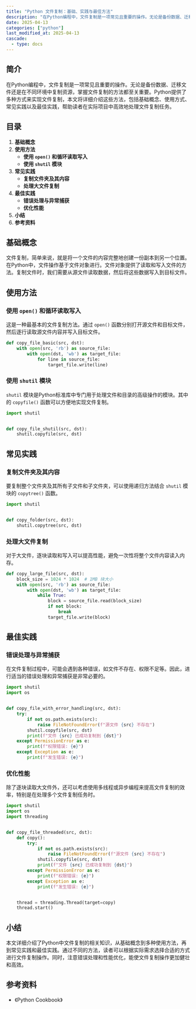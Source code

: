 ```yaml
---
title: "Python 文件复制：基础、实践与最佳方法"
description: "在Python编程中，文件复制是一项常见且重要的操作。无论是备份数据、迁移文件还是在不同环境中复制资源，掌握文件复制的方法都至关重要。Python提供了多种方式来实现文件复制，本文将详细介绍这些方法，包括基础概念、使用方式、常见实践以及最佳实践，帮助读者在实际项目中高效地处理文件复制任务。"
date: 2025-04-13
categories: ["python"]
last_modified_at: 2025-04-13
cascade:
  - type: docs
---
```



## 简介
在Python编程中，文件复制是一项常见且重要的操作。无论是备份数据、迁移文件还是在不同环境中复制资源，掌握文件复制的方法都至关重要。Python提供了多种方式来实现文件复制，本文将详细介绍这些方法，包括基础概念、使用方式、常见实践以及最佳实践，帮助读者在实际项目中高效地处理文件复制任务。

<!-- more -->
## 目录
1. **基础概念**
2. **使用方法**
    - **使用 `open()` 和循环读取写入**
    - **使用 `shutil` 模块**
3. **常见实践**
    - **复制文件夹及其内容**
    - **处理大文件复制**
4. **最佳实践**
    - **错误处理与异常捕获**
    - **优化性能**
5. **小结**
6. **参考资料**

## 基础概念
文件复制，简单来说，就是将一个文件的内容完整地创建一份副本到另一个位置。在Python中，文件操作基于文件对象进行。文件对象提供了读取和写入文件的方法。复制文件时，我们需要从源文件读取数据，然后将这些数据写入到目标文件。

## 使用方法

### 使用 `open()` 和循环读取写入
这是一种最基本的文件复制方法。通过 `open()` 函数分别打开源文件和目标文件，然后逐行读取源文件内容并写入目标文件。

```python
def copy_file_basic(src, dst):
    with open(src, 'rb') as source_file:
        with open(dst, 'wb') as target_file:
            for line in source_file:
                target_file.write(line)


```

### 使用 `shutil` 模块
`shutil` 模块是Python标准库中专门用于处理文件和目录的高级操作的模块。其中的 `copyfile()` 函数可以方便地实现文件复制。

```python
import shutil


def copy_file_shutil(src, dst):
    shutil.copyfile(src, dst)


```

## 常见实践

### 复制文件夹及其内容
要复制整个文件夹及其所有子文件和子文件夹，可以使用递归方法结合 `shutil` 模块的 `copytree()` 函数。

```python
import shutil


def copy_folder(src, dst):
    shutil.copytree(src, dst)


```

### 处理大文件复制
对于大文件，逐块读取和写入可以提高性能，避免一次性将整个文件内容读入内存。

```python
def copy_large_file(src, dst):
    block_size = 1024 * 1024  # 1MB 块大小
    with open(src, 'rb') as source_file:
        with open(dst, 'wb') as target_file:
            while True:
                block = source_file.read(block_size)
                if not block:
                    break
                target_file.write(block)


```

## 最佳实践

### 错误处理与异常捕获
在文件复制过程中，可能会遇到各种错误，如文件不存在、权限不足等。因此，进行适当的错误处理和异常捕获是非常必要的。

```python
import shutil
import os


def copy_file_with_error_handling(src, dst):
    try:
        if not os.path.exists(src):
            raise FileNotFoundError(f"源文件 {src} 不存在")
        shutil.copyfile(src, dst)
        print(f"文件 {src} 已成功复制到 {dst}")
    except PermissionError as e:
        print(f"权限错误: {e}")
    except Exception as e:
        print(f"发生错误: {e}")


```

### 优化性能
除了逐块读取大文件外，还可以考虑使用多线程或异步编程来提高文件复制的效率，特别是在处理多个文件复制任务时。

```python
import shutil
import os
import threading


def copy_file_threaded(src, dst):
    def copy():
        try:
            if not os.path.exists(src):
                raise FileNotFoundError(f"源文件 {src} 不存在")
            shutil.copyfile(src, dst)
            print(f"文件 {src} 已成功复制到 {dst}")
        except PermissionError as e:
            print(f"权限错误: {e}")
        except Exception as e:
            print(f"发生错误: {e}")


    thread = threading.Thread(target=copy)
    thread.start()


```

## 小结
本文详细介绍了Python中文件复制的相关知识，从基础概念到多种使用方法，再到常见实践和最佳实践。通过不同的方法，读者可以根据实际需求选择合适的方式进行文件复制操作。同时，注意错误处理和性能优化，能使文件复制操作更加健壮和高效。

## 参考资料
- 《Python Cookbook》